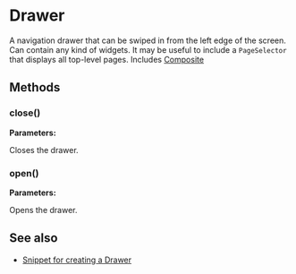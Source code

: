 ---
---
# Drawer

A navigation drawer that can be swiped in from the left edge of the screen. Can contain any kind of widgets. It may be useful to include a `PageSelector` that displays all top-level pages.
Includes [Composite](Composite.md)

## Methods

### close()


**Parameters:**



Closes the drawer.

### open()


**Parameters:**



Opens the drawer.


## See also

- [Snippet for creating a Drawer](https://github.com/eclipsesource/tabris-js/blob/v1.6.0/snippets/drawer/drawer.js)
